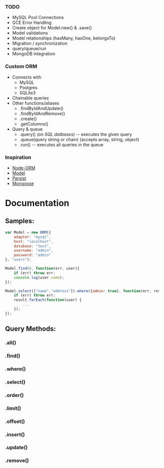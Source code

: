 
### TODO

* MySQL Pool Connections
* GCE Error Handling
* Create object for Model.new() & .save()
* Model validations
* Model relationships (hasMany, hasOne, belongsTo)
* Migration / synchronization
* query/queue/run
* MongoDB integration

### Custom ORM

* Connects with
    * MySQL
    * Postgres
    * SQLite3
* Chainable queries
* Other functions/aliases
    * .findByIdAndUpdate()
    * .findByIdAndRemove()
    * .create()
    * .getColumns()
* Query & queue
    * .query() *(on SQL datbases)* -- executes the given query
    * .queue(query string or chain) (accepts array, string, object)
    * .run() -- executes all queries in the queue

### Inspiration

* [Node-ORM](https://github.com/dresende/node-orm2)
* [Model](https://npmjs.org/package/model)
* [Persist](https://npmjs.org/package/persist)
* [Mongoose](https://npmjs.org/package/mongoose)

# Documentation

## Samples:
```js
var Model = new ORM({
    adapter: "mysql",
    host: "localhost",
    database: "test",
    username: "admin",
    password: "admin"
}, "users");

Model.find(8, function(err, user){
    if (err) throw err;
    console.log(user.name);
});

Model.select(["name","address"]).where({admin: true}, function(err, result) {
    if (err) throw err;
    result.forEach(function(user) {
        ...
    });
});
```

## Query Methods:

### .all()
### .find()
### .where()
### .select()
### .order()
### .limit()
### .offset()
### .insert()
### .update()
### .remove()
